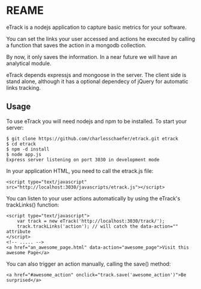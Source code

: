 REAME
==========

eTrack is a nodejs application to capture basic metrics for your software. 

You can set the links your user accessed and actions he executed by calling a function that saves the action in a mongodb collection.

By now, it only saves the information. In a near future we will have an analytical module.

eTrack depends expressjs and mongoose in the server. The client side is stand alone, although it has a optional dependecy of jQuery for automatic links tracking.


Usage
------

To use eTrack you will need nodejs and npm to be installed. To start your server:

	$ git clone https://github.com/charlesschaefer/etrack.git etrack
	$ cd etrack
	$ npm -d install
	$ node app.js
	Express server listening on port 3030 in development mode

In your application HTML, you need to call the etrack.js file:

	<script type="text/javascript" src="http://localhost:3030/javascripts/etrack.js"></script>

You can listen to your user actions automatically by using the eTrack's trackLinks() function:

	<script type="text/javascript">
		var track = new eTrack('http://localhost:3030/track/');
		track.trackLinks('action'); // will catch the data-action="" attribute
	</script>
	<!-- ..... -->
	<a href="an_awesome_page.html" data-action="awesome_page">Visit this awesome Page</a>

You can also trigger an action manually, calling the save() method:

	<a href="#awesome_action" onclick="track.save('awesome_action')">Be surprised</a>


